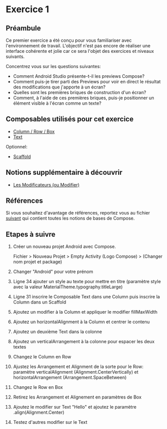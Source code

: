 # Exercice 1

## Préambule

Ce premier exercice a été conçu pour vous familiariser avec l'environnement de travail. L'objectif n'est pas encore de réaliser une interface cohérente et jolie car ce sera l'objet des exercices et niveaux suivants.

Concentrez vous sur les questions suivantes:
- Comment Android Studio présente-t-il les previews Compose?
- Comment puis-je tirer parti des Previews pour voir en direct le résultat des modifications que j'apporte à un écran?
- Quelles sont les premières briques de construction d'un écran?
- Comment, à l'aide de ces premières briques, puis-je positionner un élément visible à l'écran comme un texte?

## Composables utilisés pour cet exercice

* [Column / Row / Box](https://developer.android.com/jetpack/compose/layouts/basics?hl=fr)
* [Text](https://developer.android.com/jetpack/compose/text?hl=fr)

Optionnel:
* [Scaffold](https://developer.android.com/jetpack/compose/layouts/material?hl=fr#scaffold)

## Notions supplémentaire à découvrir

* [Les Modificateurs (ou Modifier)](https://developer.android.com/jetpack/compose/modifiers?hl=fr)

## Références

Si vous souhaitez d'avantage de références, reportez vous au fichier [suivant](../Notions.md) qui contient toutes les notions de bases de Compose.

## Etapes à suivre

1. Créer un nouveau projet Android avec Compose.

    Fichier > Nouveau Projet > Empty Activity (Logo Compose) > (Changer nom projet et package)

1. Changer "Android" pour votre prénom

1. Ligne 34 ajouter un style au texte pour mettre en titre (paramètre style avec la valeur MaterialTheme.typography.titleLarge)

1. Ligne 31 inscrire le Composable Text dans une Column puis inscrire la Column dans un Scaffold


1. Ajoutez un modifier à la Column et appliquer le modifier fillMaxWidth

1. Ajoutez un horizontalAlignment à la Column et centrer le contenu

1. Ajoutez un deuxième Text dans la colonne

1. Ajoutez un verticalArrangement à la colonne pour espacer les deux textes

1. Changez le Column en Row

1. Ajustez les Arrangement et Alignment de la sorte pour le Row: paramètre verticalAlignment (Alignment.CenterVertically) et horizontalArrangement (Arrangement.SpaceBetween)

1. Changez le Row en Box

1. Retirez les Arrangement et Alignement en paramètres de Box

1. Ajoutez le modifier sur Text "Hello" et ajoutez le paramètre .align(Alignment.Center)

1. Testez d'autres modifier sur le Text
